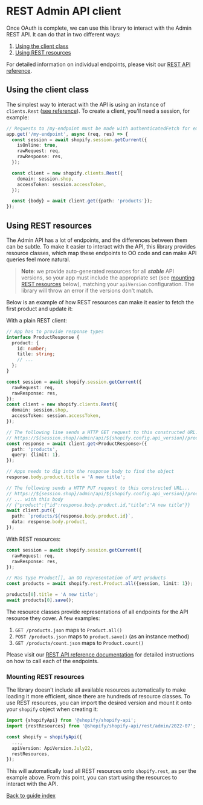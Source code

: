 # REST Admin API client

Once OAuth is complete, we can use this library to interact with the Admin REST API.
It can do that in two different ways:

1. [Using the client class](#using-the-client-class)
1. [Using REST resources](#using-rest-resources)

For detailed information on individual endpoints, please visit our [REST API reference](https://shopify.dev/api/admin-rest).

## Using the client class

The simplest way to interact with the API is using an instance of `clients.Rest` ([see reference](../reference/clients/Rest.md)). To create a client, you'll need a session, for example:

```ts
// Requests to /my-endpoint must be made with authenticatedFetch for embedded apps
app.get('/my-endpoint', async (req, res) => {
  const session = await shopify.session.getCurrent({
    isOnline: true,
    rawRequest: req,
    rawResponse: res,
  });

  const client = new shopify.clients.Rest({
    domain: session.shop,
    accessToken: session.accessToken,
  });

  const {body} = await client.get({path: 'products'});
});
```

## Using REST resources

The Admin API has a lot of endpoints, and the differences between them can be subtle.
To make it easier to interact with the API, this library provides resource classes, which map these endpoints to OO code and can make API queries feel more natural.

> **Note**: we provide auto-generated resources for all **_stable_** API versions, so your app must include the appropriate set (see [mounting REST resources](#mounting-rest-resources) below), matching your `apiVersion` configuration.
> The library will throw an error if the versions don't match.

Below is an example of how REST resources can make it easier to fetch the first product and update it:

<div>With a plain REST client:

```ts
// App has to provide response types
interface ProductResponse {
  product: {
    id: number;
    title: string;
    // ...
  };
}

const session = await shopify.session.getCurrent({
  rawRequest: req,
  rawResponse: res,
});
const client = new shopify.clients.Rest({
  domain: session.shop,
  accessToken: session.accessToken,
});

// The following line sends a HTTP GET request to this constructed URL:
// https://${session.shop}/admin/api/${shopify.config.api_version}/products.json?limit=1
const response = await client.get<ProductResponse>({
  path: 'products',
  query: {limit: 1},
});

// Apps needs to dig into the response body to find the object
response.body.product.title = 'A new title';

// The following sends a HTTP PUT request to this constructed URL...
// https://${session.shop}/admin/api/${shopify.config.api_version}/products/${response.body.product.id}.json
// ... with this body
// {"product":{"id":response.body.product.id,"title":"A new title"}}
await client.put({
  path: `products/${response.body.product.id}`,
  data: response.body.product,
});
```

</div><div>With REST resources:

```ts
const session = await shopify.session.getCurrent({
  rawRequest: req,
  rawResponse: res,
});

// Has type Product[], an OO representation of API products
const products = await shopify.rest.Product.all({session, limit: 1});

products[0].title = 'A new title';
await products[0].save();
```

</div>

The resource classes provide representations of all endpoints for the API resource they cover. A few examples:

1. `GET /products.json` maps to `Product.all()`
1. `POST /products.json` maps to `product.save()` (as an instance method)
1. `GET /products/count.json` maps to `Product.count()`

Please visit our [REST API reference documentation](https://shopify.dev/api/admin-rest) for detailed instructions on how to call each of the endpoints.

### Mounting REST resources

The library doesn't include all available resources automatically to make loading it more efficient, since there are hundreds of resource classes.
To use REST resources, you can import the desired version and mount it onto your `shopify` object when creating it:

```ts
import {shopifyApi} from '@shopify/shopify-api';
import {restResources} from '@shopify/shopify-api/rest/admin/2022-07';

const shopify = shopifyApi({
  ...,
  apiVersion: ApiVersion.July22,
  restResources,
});
```

This will automatically load all REST resources onto `shopify.rest`, as per the example above.
From this point, you can start using the resources to interact with the API.

[Back to guide index](../../README.md#features)
